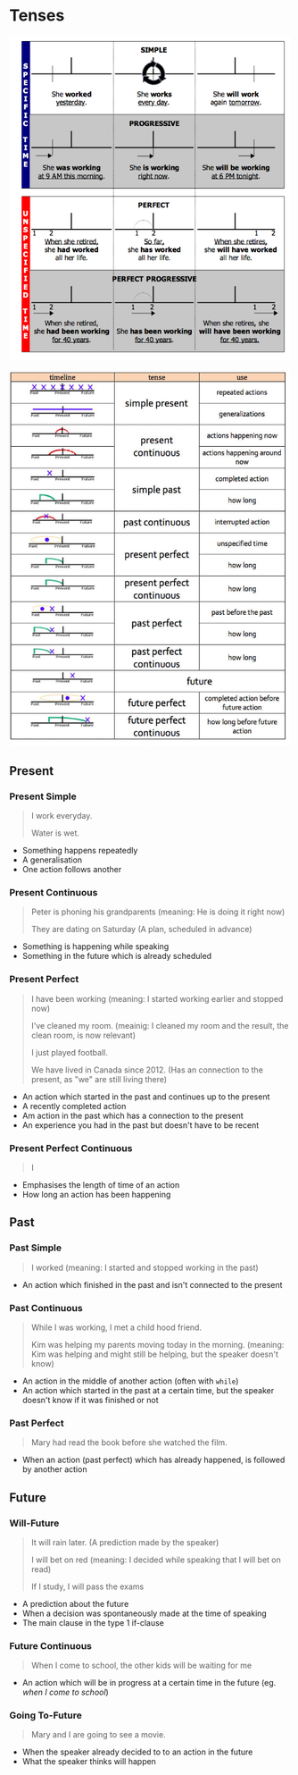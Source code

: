 

# Tenses

![progressive verb tenses | ... verb tense continuum', showing all the verb  tenses, and example | Learn english, English vocabulary words, Learn  english grammar](res/b697a15856b8ec9b5b6d05f1f1f624b7.png)

![timelines](res/timelines.jpg)

## Present

### Present Simple

> I work everyday.
>
> Water is wet.

* Something happens repeatedly
* A generalisation
* One action follows another

### Present Continuous

> Peter is phoning his grandparents (meaning: He is doing it right now)
>
> They are dating on Saturday (A plan, scheduled in advance)

* Something is happening while speaking
* Something in the future which is already scheduled

### Present Perfect

> I have been working (meaning: I started working earlier and stopped now)
>
> I've cleaned my room. (meainig: I cleaned my room and the result, the clean room, is now relevant)
>
> I just played football.
>
> We have lived in Canada since 2012. (Has an connection to the present, as "we" are still living there)

* An action which started in the past and continues up to the present 
* A recently completed action
* Am action in the past which has a connection to the present
* An experience you had in the past but doesn't have to be recent

### Present Perfect Continuous

> I 

* Emphasises the length of time of an action
* How long an action has been happening

## Past

### Past Simple

> I worked (meaning: I started and stopped working in the past)

* An action which finished in the past and isn't connected to the present

### Past Continuous

> While I was working, I met a child hood friend.
>
> Kim was helping my parents moving today in the morning. (meaning: Kim was helping and might still be helping, but the speaker doesn't know)

* An action in the middle of another action (often with `while`)
* An action which started in the past at a certain time, but the speaker doesn't know if it was finished or not

### Past Perfect

> Mary had read the book before she watched the film.

* When an action (past perfect) which has already happened, is followed by another action

## Future

### Will-Future

> It will rain later. (A prediction made by the speaker)
>
> I will bet on red (meaning: I decided while speaking that I will bet on read)
>
> If I study, I will pass the exams

* A prediction about the future
* When a decision was spontaneously made at the time of speaking
* The main clause in the type 1 if-clause

### Future Continuous

> When I come to school, the other kids will be waiting for me

* An action which will be in progress at a certain time in the future (eg. *when I come to school*)

### Going To-Future

> Mary and I are going to see a movie.

* When the speaker already decided to to an action in the future
* What the speaker thinks will happen